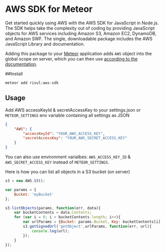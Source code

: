 AWS SDK for Meteor
===============

Get started quickly using AWS with the AWS SDK for JavaScript in Node.js. The SDK helps take the complexity out of coding by providing JavaScript objects for AWS services including Amazon S3, Amazon EC2, DynamoDB, and Amazon SWF. The single, downloadable package includes the AWS JavaScript Library and documentation.

Adding this package to your [Meteor](http://www.meteor.com/) application adds `AWS` object into the global scope on server, which you can then use [according to the documentation](http://docs.aws.amazon.com/AWSJavaScriptSDK/latest/frames.html).

##Install
```bach
meteor add risul:aws-sdk
```

## Usage
Add AWS accessKeyId & secretAccessKey to your settings.json or `METEOR_SETTINGS` env variable containing all settings as JSON

```json
{
    "AWS": {
        "accessKeyId": "YOUR_AWS_ACCESS_KEY",
        "secretAccessKey": "YOUR_AWS_SECRET_ACCESS_KEY"
    }
}
```

You can also use environment varialbes: `AWS_ACCESS_KEY_ID` & `AWS_SECRET_ACCESS_KEY` instead of `METEOR_SETTINGS`.

Here is how you can list all objects in a S3 bucket (on server)

````javascript
s3 = new AWS.S3();

var params = {
    Bucket: 'myBucket'
};

s3.listObjects(params, function(err, data){
    var bucketContents = data.Contents;
    for (var i = 0; i < bucketContents.length; i++){
        var urlParams = {Bucket: params.Bucket, Key: bucketContents[i].Key};
        s3.getSignedUrl('getObject',urlParams, function(err, url){
            console.log(url);
        });
    }
});
````